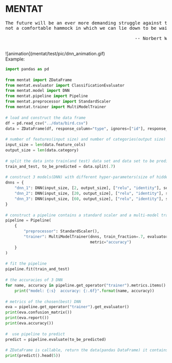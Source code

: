 MENTAT
==
<pre>
The future will be an ever more demanding struggle against the limitations of our intelligence,
not a comfortable hammock in which we can lie down to be waited upon by our robot slaves.

                                                -- Norbert Wiener “The Human Use Of Human Beings”
</pre>
</br>
![animation](mentat/test/pic/dnn_animation.gif)
</br>
Example:
</br>

```python
import pandas as pd

from mentat import ZDataFrame
from mentat.evaluator import ClassificationEvaluator
from mentat.model import DNN
from mentat.pipeline import Pipeline
from mentat.preprocessor import StandardScaler
from mentat.trainer import MultiModelTrainer

# load and construct the data frame
df = pd.read_csv("../data/bird.csv")
data = ZDataFrame(df, response_column="type", ignores=["id"], response_encode="multiclass").impute("mean")

# number of features(input size) and number of categories(output size)
input_size = len(data.feature_cols)
output_size = len(data.category)

# split the data into train(and test) data set and data set to be predicted
train_and_test, to_be_predicted = data.split(.7)

# construct 3 models(DNN) with different hyper-parameters(size of hidden layer and max epochs here)
dnns = {
    "dnn_1": DNN(input_size, [2, output_size], ["relu", "identity"], softmax=True, max_epochs=2),
    "dnn_2": DNN(input_size, [20, output_size], ["relu", "identity"], softmax=True, max_epochs=20),
    "dnn_3": DNN(input_size, [60, output_size], ["relu", "identity"], softmax=True, max_epochs=30)
}

# construct a pipeline contains a standard scaler and a multi-model trainer(train 3 DNN parallel)
pipeline = Pipeline(
    {
        "preprocessor": StandardScaler(),
        "trainer": MultiModelTrainer(dnns, train_fraction=.7, evaluator=ClassificationEvaluator(),
                                     metric="accuracy")
    }
)

# fit the pipeline
pipeline.fit(train_and_test)

# the accuracies of 3 DNN
for name, accuracy in pipeline.get_operator("trainer").metrics.items():
    print("model: {:s}  accuracy: {:.6f}".format(name, accuracy))

# metrics of the chosen(best) DNN
eva = pipeline.get_operator("trainer").get_evaluator()
print(eva.confusion_matrix())
print(eva.report())
print(eva.accuracy())

#  use pipeline to predict
predict = pipeline.evaluate(to_be_predicted)

# ZDataFrame is callable, return the data(pandas DataFrame) it contains
print(predict().head(5))
```

